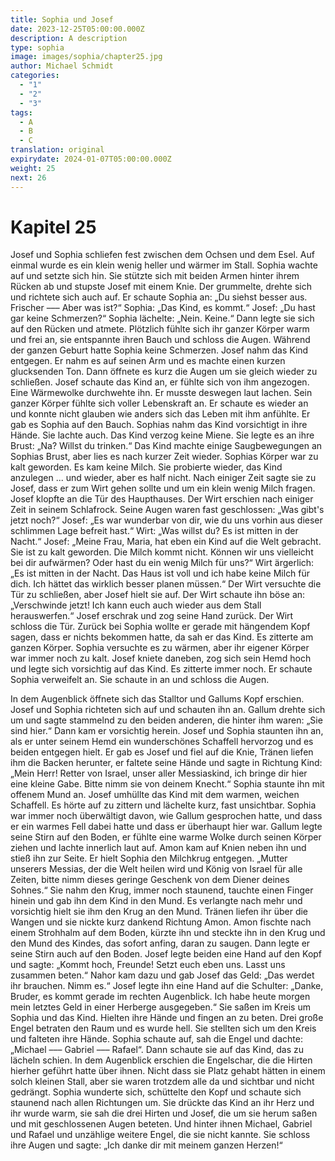 ```yaml
---
title: Sophia und Josef
date: 2023-12-25T05:00:00.000Z
description: A description
type: sophia
image: images/sophia/chapter25.jpg
author: Michael Schmidt
categories:
  - "1"
  - "2"
  - "3"
tags:
  - A
  - B
  - C
translation: original
expirydate: 2024-01-07T05:00:00.000Z
weight: 25
next: 26
---
```


# Kapitel 25

Josef und Sophia schliefen fest zwischen dem Ochsen und dem Esel.
Auf einmal wurde es ein klein wenig heller und wärmer im Stall.
Sophia wachte auf und setzte sich hin.
Sie stützte sich mit beiden Armen hinter ihrem Rücken ab und stupste Josef mit einem Knie.
Der grummelte, drehte sich und richtete sich auch auf.
Er schaute Sophia an: „Du siehst besser aus.
Frischer ––– Aber was ist?“
Sophia: „Das Kind, es kommt.“
Josef: „Du hast gar keine Schmerzen?“
Sophia lächelte: „Nein.
Keine.“
Dann legte sie sich auf den Rücken und atmete.
Plötzlich fühlte sich ihr ganzer Körper warm und frei an, sie entspannte ihren Bauch und schloss die Augen.
Während der ganzen Geburt hatte Sophia keine Schmerzen.
Josef nahm das Kind entgegen.
Er nahm es auf seinen Arm und es machte einen kurzen glucksenden Ton.
Dann öffnete es kurz die Augen um sie gleich wieder zu schließen.
Josef schaute das Kind an, er fühlte sich von ihm angezogen.
Eine Wärmewolke durchwehte ihn.
Er musste deswegen laut lachen.
Sein ganzer Körper fühlte sich voller Lebenskraft an.
Er schaute es wieder an und konnte nicht glauben wie anders sich das Leben mit ihm anfühlte.
Er gab es Sophia auf den Bauch.
Sophias nahm das Kind vorsichtigt in ihre Hände.
Sie lachte auch.
Das Kind verzog keine Miene.
Sie legte es an ihre Brust: „Na?
Willst du trinken.“
Das Kind machte einige Saugbewegungen an Sophias Brust, aber lies es nach kurzer Zeit wieder.
Sophias Körper war zu kalt geworden.
Es kam keine Milch.
Sie probierte wieder, das Kind anzulegen ... und wieder, aber es half nicht.
Nach einiger Zeit sagte sie zu Josef, dass er zum Wirt gehen sollte und um ein klein wenig Milch fragen.
Josef klopfte an die Tür des Haupthauses.
Der Wirt erschien nach einiger Zeit in seinem Schlafrock.
Seine Augen waren fast geschlossen: „Was gibt's jetzt noch?“
Josef: „Es war wunderbar von dir, wie du uns vorhin aus dieser schlimmen Lage befreit hast.“
Wirt: „Was willst du?
Es ist mitten in der Nacht.“
Josef: „Meine Frau, Maria, hat eben ein Kind auf die Welt gebracht.
Sie ist zu kalt geworden.
Die Milch kommt nicht.
Können wir uns vielleicht bei dir aufwärmen?
Oder hast du ein wenig Milch für uns?“
Wirt ärgerlich: „Es ist mitten in der Nacht.
Das Haus ist voll und ich habe keine Milch für dich.
Ich hättet das wirklich besser planen müssen.“
Der Wirt versuchte die Tür zu schließen, aber Josef hielt sie auf.
Der Wirt schaute ihn böse an: „Verschwinde jetzt! Ich kann euch auch wieder aus dem Stall herauswerfen.“
Josef erschrak und zog seine Hand zurück.
Der Wirt schloss die Tür.
Zurück bei Sophia wollte er gerade mit hängendem Kopf sagen, dass er nichts bekommen hatte, da sah er das Kind.
Es zitterte am ganzen Körper.
Sophia versuchte es zu wärmen, aber ihr eigener Körper war immer noch zu kalt.
Josef kniete daneben, zog sich sein Hemd hoch und legte sich vorsichtig auf das Kind.
Es zitterte immer noch.
Er schaute Sophia verweifelt an.
Sie schaute in an und schloss die Augen.

In dem Augenblick öffnete sich das Stalltor und Gallums Kopf erschien.
Josef und Sophia richteten sich auf und schauten ihn an.
Gallum drehte sich um und sagte stammelnd zu den beiden anderen, die hinter ihm waren: „Sie sind hier.“
Dann kam er vorsichtig herein.
Josef und Sophia staunten ihn an, als er unter seinem Hemd ein wunderschönes Schaffell hervorzog und es beiden entgegen hielt.
Er gab es Josef und fiel auf die Knie, Tränen liefen ihm die Backen herunter, er faltete seine Hände und sagte in Richtung Kind: „Mein Herr! Retter von Israel, unser aller Messiaskind, ich bringe dir hier eine kleine Gabe.
Bitte nimm sie von deinem Knecht.“
Sophia staunte ihn mit offenem Mund an.
Josef umhüllte das Kind mit dem warmen, weichen Schaffell.
Es hörte auf zu zittern und lächelte kurz, fast unsichtbar.
Sophia war immer noch überwältigt davon, wie Gallum gesprochen hatte, und dass er ein warmes Fell dabei hatte und dass er überhaupt hier war.
Gallum legte seine Stirn auf den Boden, er fühlte eine warme Wolke durch seinen Körper ziehen und lachte innerlich laut auf.
Amon kam auf Knien neben ihn und stieß ihn zur Seite.
Er hielt Sophia den Milchkrug entgegen.
„Mutter unserers Messias, der die Welt heilen wird und König von Israel für alle Zeiten, bitte nimm dieses geringe Geschenk von dem Diener deines Sohnes.“
Sie nahm den Krug, immer noch staunend, tauchte einen Finger hinein und gab ihn dem Kind in den Mund.
Es verlangte nach mehr und vorsichtig hielt sie ihm den Krug an den Mund.
Tränen liefen ihr über die Wangen und sie nickte kurz dankend Richtung Amon.
Amon fischte nach einem Strohhalm auf dem Boden, kürzte ihn und steckte ihn in den Krug und den Mund des Kindes, das sofort anfing, daran zu saugen.
Dann legte er seine Stirn auch auf den Boden.
Josef legte beiden eine Hand auf den Kopf und sagte: „Kommt hoch, Freunde! Setzt euch eben uns.
Lasst uns zusammen beten.“
Nahor kam dazu und gab Josef das Geld: „Das werdet ihr brauchen.
Nimm es.“
Josef legte ihn eine Hand auf die Schulter: „Danke, Bruder, es kommt gerade im rechten Augenblick.
Ich habe heute morgen mein letztes Geld in einer Herberge ausgegeben.“
Sie saßen im Kreis um Sophia und das Kind.
Hielten ihre Hände und fingen an zu beten.
Drei große Engel betraten den Raum und es wurde hell.
Sie stellten sich um den Kreis und falteten ihre Hände.
Sophia schaute auf, sah die Engel und dachte: „Michael ––– Gabriel ––– Rafael“.
Dann schaute sie auf das Kind, das zu lächeln schien.
In dem Augenblick erschien die Engelschar, die die Hirten hierher geführt hatte über ihnen.
Nicht dass sie Platz gehabt hätten in einem solch kleinen Stall, aber sie waren trotzdem alle da und sichtbar und nicht gedrängt.
Sophia wunderte sich, schüttelte den Kopf und schaute sich staunend nach allen Richtungen um.
Sie drückte das Kind an ihr Herz und ihr wurde warm, sie sah die drei Hirten und Josef, die um sie herum saßen und mit geschlossenen Augen beteten.
Und hinter ihnen Michael, Gabriel und Rafael und unzählige weitere Engel, die sie nicht kannte.
Sie schloss ihre Augen und sagte: „Ich danke dir mit meinem ganzen Herzen!“
